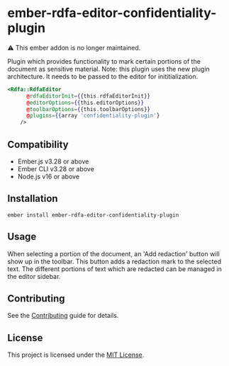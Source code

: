 ember-rdfa-editor-confidentiality-plugin
==============================================================================
:warning: This ember addon is no longer maintained.

Plugin which provides functionality to mark certain portions of the document as sensitive material.
Note: this plugin uses the new plugin architecture. It needs to be passed to the editor for inititialization.
```hbs
<Rdfa::RdfaEditor
      @rdfaEditorInit={{this.rdfaEditorInit}}
      @editorOptions={{this.editorOptions}}
      @toolbarOptions={{this.toolbarOptions}}
      @plugins={{array 'confidentiality-plugin'}
    />
```

Compatibility
------------------------------------------------------------------------------

* Ember.js v3.28 or above
* Ember CLI v3.28 or above
* Node.js v16 or above


Installation
------------------------------------------------------------------------------

```
ember install ember-rdfa-editor-confidentiality-plugin
```


Usage
------------------------------------------------------------------------------

When selecting a portion of the document, an 'Add redaction' button will show up in the toolbar.
This button adds a redaction mark to the selected text. The different portions of text which are redacted can be managed in the editor sidebar.


Contributing
------------------------------------------------------------------------------

See the [Contributing](CONTRIBUTING.md) guide for details.


License
------------------------------------------------------------------------------

This project is licensed under the [MIT License](LICENSE.md).
